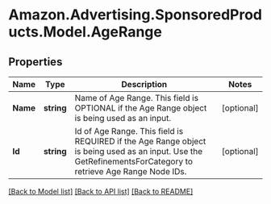 # Amazon.Advertising.SponsoredProducts.Model.AgeRange

## Properties

Name | Type | Description | Notes
------------ | ------------- | ------------- | -------------
**Name** | **string** | Name of Age Range. This field is OPTIONAL if the Age Range object is being used as an input. | [optional] 
**Id** | **string** | Id of Age Range. This field is REQUIRED if the Age Range object is being used as an input. Use the GetRefinementsForCategory to retrieve Age Range Node IDs. | [optional] 

[[Back to Model list]](../README.md#documentation-for-models) [[Back to API list]](../README.md#documentation-for-api-endpoints) [[Back to README]](../README.md)

